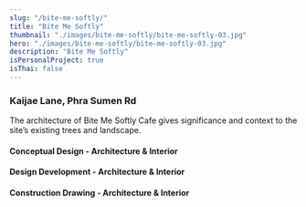 ```yaml
---
slug: "/bite-me-softly/"
title: "Bite Me Softly"
thumbnail: "./images/bite-me-softly/bite-me-softly-03.jpg"
hero: "./images/bite-me-softly/bite-me-softly-03.jpg"
description: "Bite Me Softly"
isPersonalProject: true
isThai: false
---
```


### Kaijae Lane, Phra Sumen Rd

The architecture of Bite Me Softly Cafe gives significance and context to the site’s existing trees and landscape.

#### Conceptual Design - Architecture & Interior

#### Design Development - Architecture & Interior

#### Construction Drawing - Architecture & Interior

